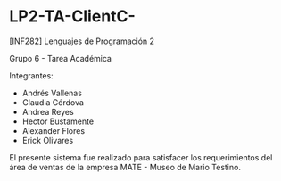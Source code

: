 # LP2-TA-ClientC-
[INF282] Lenguajes de Programación 2

Grupo 6 - Tarea Académica

Integrantes:
- Andrés Vallenas 
- Claudia Córdova
- Andrea Reyes
- Hector Bustamente
- Alexander Flores
- Erick Olivares

El presente sistema fue realizado para satisfacer los requerimientos del área de ventas de la empresa MATE - Museo de Mario Testino.
